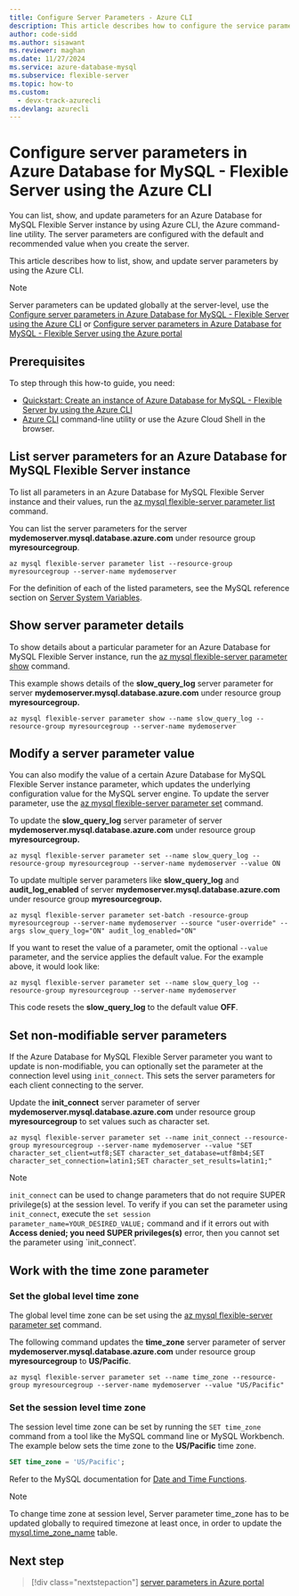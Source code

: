 ```yaml
---
title: Configure Server Parameters - Azure CLI
description: This article describes how to configure the service parameters in Azure Database for MySQL - Flexible Server by using the Azure CLI command line utility.
author: code-sidd
ms.author: sisawant
ms.reviewer: maghan
ms.date: 11/27/2024
ms.service: azure-database-mysql
ms.subservice: flexible-server
ms.topic: how-to
ms.custom:
  - devx-track-azurecli
ms.devlang: azurecli
---
```


# Configure server parameters in Azure Database for MySQL - Flexible Server using the Azure CLI

You can list, show, and update parameters for an Azure Database for MySQL Flexible Server instance by using Azure CLI, the Azure command-line utility. The server parameters are configured with the default and recommended value when you create the server.

This article describes how to list, show, and update server parameters by using the Azure CLI.

> [!NOTE]  
> Server parameters can be updated globally at the server-level, use the [Configure server parameters in Azure Database for MySQL - Flexible Server using the Azure CLI](how-to-configure-server-parameters-cli.md) or [Configure server parameters in Azure Database for MySQL - Flexible Server using the Azure portal](how-to-configure-server-parameters-portal.md)

## Prerequisites

To step through this how-to guide, you need:

- [Quickstart: Create an instance of Azure Database for MySQL - Flexible Server by using the Azure CLI](quickstart-create-server-cli.md)
- [Azure CLI](/cli/azure/install-azure-cli) command-line utility or use the Azure Cloud Shell in the browser.

## List server parameters for an Azure Database for MySQL Flexible Server instance

To list all parameters in an Azure Database for MySQL Flexible Server instance and their values, run the [az mysql flexible-server parameter list](/cli/azure/mysql/flexible-server/parameter) command.

You can list the server parameters for the server **mydemoserver.mysql.database.azure.com** under resource group **myresourcegroup**.

```azurecli-interactive
az mysql flexible-server parameter list --resource-group myresourcegroup --server-name mydemoserver
```
For the definition of each of the listed parameters, see the MySQL reference section on [Server System Variables](https://dev.mysql.com/doc/refman/5.7/en/server-system-variables.html).

## Show server parameter details

To show details about a particular parameter for an Azure Database for MySQL Flexible Server instance, run the [az mysql flexible-server parameter show](/cli/azure/mysql/flexible-server/parameter) command.

This example shows details of the **slow\_query\_log** server parameter for server **mydemoserver.mysql.database.azure.com** under resource group **myresourcegroup.**

```azurecli-interactive
az mysql flexible-server parameter show --name slow_query_log --resource-group myresourcegroup --server-name mydemoserver
```

## Modify a server parameter value

You can also modify the value of a certain Azure Database for MySQL Flexible Server instance parameter, which updates the underlying configuration value for the MySQL server engine. To update the server parameter, use the [az mysql flexible-server parameter set](/cli/azure/mysql/flexible-server/parameter) command.

To update the **slow\_query\_log** server parameter of server **mydemoserver.mysql.database.azure.com** under resource group **myresourcegroup.**

```azurecli-interactive
az mysql flexible-server parameter set --name slow_query_log --resource-group myresourcegroup --server-name mydemoserver --value ON
```

To update multiple server parameters like **slow\_query\_log** and **audit\_log\_enabled** of server **mydemoserver.mysql.database.azure.com** under resource group **myresourcegroup.**

```azurecli-interactive
az mysql flexible-server parameter set-batch -resource-group myresourcegroup --server-name mydemoserver --source "user-override" --args slow_query_log="ON" audit_log_enabled="ON"
```

If you want to reset the value of a parameter, omit the optional `--value` parameter, and the service applies the default value. For the example above, it would look like:

```azurecli-interactive
az mysql flexible-server parameter set --name slow_query_log --resource-group myresourcegroup --server-name mydemoserver
```
This code resets the **slow\_query\_log** to the default value **OFF**.

<a id="setting-non-modifiable-server-parameters"></a>

## Set non-modifiable server parameters

If the Azure Database for MySQL Flexible Server parameter you want to update is non-modifiable, you can optionally set the parameter at the connection level using `init_connect`. This sets the server parameters for each client connecting to the server.

Update the **init\_connect** server parameter of server **mydemoserver.mysql.database.azure.com** under resource group **myresourcegroup** to set values such as character set.

```azurecli-interactive
az mysql flexible-server parameter set --name init_connect --resource-group myresourcegroup --server-name mydemoserver --value "SET character_set_client=utf8;SET character_set_database=utf8mb4;SET character_set_connection=latin1;SET character_set_results=latin1;"
```
> [!NOTE]  
> `init_connect` can be used to change parameters that do not require SUPER privilege(s) at the session level. To verify if you can set the parameter using `init_connect`, execute the `set session parameter_name=YOUR_DESIRED_VALUE;` command and if it errors out with **Access denied; you need SUPER privileges(s)** error, then you cannot set the parameter using `init_connect'.

<a id="working-with-the-time-zone-parameter"></a>

## Work with the time zone parameter

<a id="setting-the-global-level-time-zone"></a>

### Set the global level time zone

The global level time zone can be set using the [az mysql flexible-server parameter set](/cli/azure/mysql/flexible-server/parameter) command.

The following command updates the **time\_zone** server parameter of server **mydemoserver.mysql.database.azure.com** under resource group **myresourcegroup** to **US/Pacific**.

```azurecli-interactive
az mysql flexible-server parameter set --name time_zone --resource-group myresourcegroup --server-name mydemoserver --value "US/Pacific"
```

<a id="setting-the-session-level-time-zone"></a>

### Set the session level time zone

The session level time zone can be set by running the `SET time_zone` command from a tool like the MySQL command line or MySQL Workbench. The example below sets the time zone to the **US/Pacific** time zone.

```sql
SET time_zone = 'US/Pacific';
```

Refer to the MySQL documentation for [Date and Time Functions](https://dev.mysql.com/doc/refman/5.7/en/date-and-time-functions.html#function_convert-tz).

> [!NOTE]  
> To change time zone at session level, Server parameter time_zone has to be updated globally to required timezone at least once, in order to update the [mysql.time_zone_name](https://dev.mysql.com/doc/refman/8.0/en/time-zone-support.html) table.

## Next step

> [!div class="nextstepaction"]
> [server parameters in Azure portal](how-to-configure-server-parameters-portal.md)
